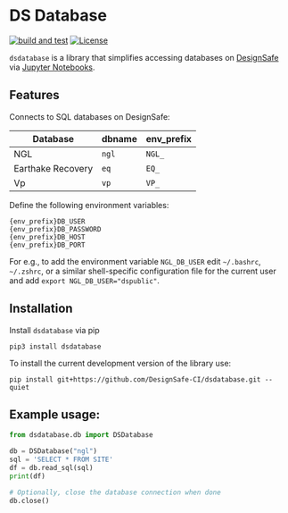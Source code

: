 # DS Database

[![build and test](https://github.com/DesignSafe-CI/dsdatabase/actions/workflows/build-test.yml/badge.svg)](https://github.com/DesignSafe-CI/dsdatabase/actions/workflows/build-test.yml)
[![License](https://img.shields.io/badge/license-MIT-blue.svg)](LICENSE.md)

`dsdatabase` is a library that simplifies accessing databases on [DesignSafe](https://designsafe-ci.org) via [Jupyter Notebooks](https://jupyter.designsafe-ci.org).

## Features

Connects to SQL databases on DesignSafe:

| Database | dbname | env_prefix |
|----------|--------|------------|
| NGL | `ngl`| `NGL_` |
| Earthake Recovery | `eq` | `EQ_` |
| Vp | `vp` | `VP_` |

Define the following environment variables:
```
{env_prefix}DB_USER
{env_prefix}DB_PASSWORD
{env_prefix}DB_HOST
{env_prefix}DB_PORT
```

For e.g., to add the environment variable `NGL_DB_USER` edit `~/.bashrc`, `~/.zshrc`, or a similar shell-specific configuration file for the current user and add `export NGL_DB_USER="dspublic"`.

## Installation

Install `dsdatabase` via pip

```shell
pip3 install dsdatabase
```

To install the current development version of the library use:

```shell
pip install git+https://github.com/DesignSafe-CI/dsdatabase.git --quiet
```

## Example usage:
```python
from dsdatabase.db import DSDatabase

db = DSDatabase("ngl")
sql = 'SELECT * FROM SITE'
df = db.read_sql(sql)
print(df)

# Optionally, close the database connection when done
db.close()
```